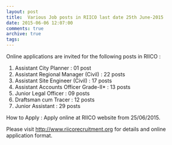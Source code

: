 ```yaml
---
layout: post
title:  Various Job posts in RIICO last date 25th June-2015
date: 2015-06-06 12:07:00
comments: true
archive: true
tags: 
---
```

Online applications are invited for the following posts in RIICO :

 1. Assistant City Planner : 01 post
 2. Assistant Regional Manager (Civil) : 22 posts
 3. Assistant Site Engineer (Civil) : 17 posts
 4. Assistant Accounts Officer Grade-II* : 13 posts
 5. Junior Legal Officer : 09 posts
 6. Draftsman cum Tracer : 12 posts
 7. Junior Assistant : 29 posts

How to Apply : Apply online at RIICO website from 25/06/2015.          

Please visit http://www.riicorecruitment.org for details and online application
format.